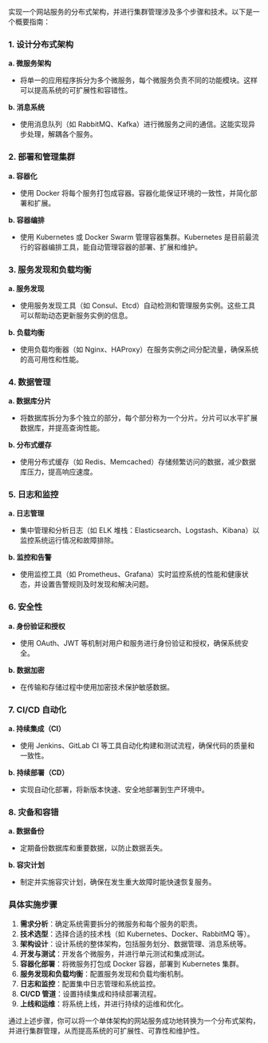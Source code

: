 实现一个网站服务的分布式架构，并进行集群管理涉及多个步骤和技术。以下是一个概要指南：

### 1. 设计分布式架构

**a. 微服务架构**
- 将单一的应用程序拆分为多个微服务，每个微服务负责不同的功能模块。这样可以提高系统的可扩展性和容错性。

**b. 消息系统**
- 使用消息队列（如 RabbitMQ、Kafka）进行微服务之间的通信。这能实现异步处理，解耦各个服务。

### 2. 部署和管理集群

**a. 容器化**
- 使用 Docker 将每个服务打包成容器。容器化能保证环境的一致性，并简化部署和扩展。

**b. 容器编排**
- 使用 Kubernetes 或 Docker Swarm 管理容器集群。Kubernetes 是目前最流行的容器编排工具，能自动管理容器的部署、扩展和维护。

### 3. 服务发现和负载均衡

**a. 服务发现**
- 使用服务发现工具（如 Consul、Etcd）自动检测和管理服务实例。这些工具可以帮助动态更新服务实例的信息。

**b. 负载均衡**
- 使用负载均衡器（如 Nginx、HAProxy）在服务实例之间分配流量，确保系统的高可用性和性能。

### 4. 数据管理

**a. 数据库分片**
- 将数据库拆分为多个独立的部分，每个部分称为一个分片。分片可以水平扩展数据库，并提高查询性能。

**b. 分布式缓存**
- 使用分布式缓存（如 Redis、Memcached）存储频繁访问的数据，减少数据库压力，提高响应速度。

### 5. 日志和监控

**a. 日志管理**
- 集中管理和分析日志（如 ELK 堆栈：Elasticsearch、Logstash、Kibana）以监控系统运行情况和故障排除。

**b. 监控和告警**
- 使用监控工具（如 Prometheus、Grafana）实时监控系统的性能和健康状态，并设置告警规则及时发现和解决问题。

### 6. 安全性

**a. 身份验证和授权**
- 使用 OAuth、JWT 等机制对用户和服务进行身份验证和授权，确保系统安全。

**b. 数据加密**
- 在传输和存储过程中使用加密技术保护敏感数据。

### 7. CI/CD 自动化

**a. 持续集成（CI）**
- 使用 Jenkins、GitLab CI 等工具自动化构建和测试流程，确保代码的质量和一致性。

**b. 持续部署（CD）**
- 实现自动化部署，将新版本快速、安全地部署到生产环境中。

### 8. 灾备和容错

**a. 数据备份**
- 定期备份数据库和重要数据，以防止数据丢失。

**b. 容灾计划**
- 制定并实施容灾计划，确保在发生重大故障时能快速恢复服务。

### 具体实施步骤

1. **需求分析**：确定系统需要拆分的微服务和每个服务的职责。
2. **技术选型**：选择合适的技术栈（如 Kubernetes、Docker、RabbitMQ 等）。
3. **架构设计**：设计系统的整体架构，包括服务划分、数据管理、消息系统等。
4. **开发与测试**：开发各个微服务，并进行单元测试和集成测试。
5. **容器化部署**：将微服务打包成 Docker 容器，部署到 Kubernetes 集群。
6. **服务发现和负载均衡**：配置服务发现和负载均衡机制。
7. **日志和监控**：配置集中日志管理和系统监控。
8. **CI/CD 管道**：设置持续集成和持续部署流程。
9. **上线和运维**：将系统上线，并进行持续的运维和优化。

通过上述步骤，你可以将一个单体架构的网站服务成功地转换为一个分布式架构，并进行集群管理，从而提高系统的可扩展性、可靠性和维护性。